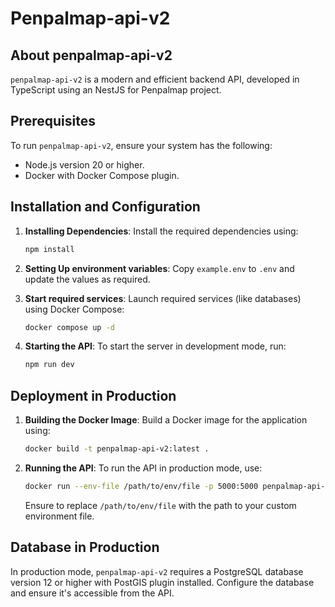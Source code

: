 # Penpalmap-api-v2

## About penpalmap-api-v2

`penpalmap-api-v2` is a modern and efficient backend API, developed in TypeScript using an NestJS for Penpalmap project.

## Prerequisites

To run `penpalmap-api-v2`, ensure your system has the following:

- Node.js version 20 or higher.
- Docker with Docker Compose plugin.

## Installation and Configuration

1. **Installing Dependencies**: Install the required dependencies using:

   ```bash
   npm install
   ```

2. **Setting Up environment variables**: Copy `example.env` to `.env` and update the values as required.

3. **Start required services**: Launch required services (like databases) using Docker Compose:

   ```bash
   docker compose up -d
   ```

4. **Starting the API**: To start the server in development mode, run:
   ```bash
   npm run dev
   ```

## Deployment in Production

1. **Building the Docker Image**: Build a Docker image for the application using:

   ```bash
   docker build -t penpalmap-api-v2:latest .
   ```

2. **Running the API**: To run the API in production mode, use:

   ```bash
   docker run --env-file /path/to/env/file -p 5000:5000 penpalmap-api-v2:latest
   ```

   Ensure to replace `/path/to/env/file` with the path to your custom environment file.

## Database in Production

In production mode, `penpalmap-api-v2` requires a PostgreSQL database version 12 or higher with PostGIS plugin installed. Configure the database and ensure it's accessible from the API.
